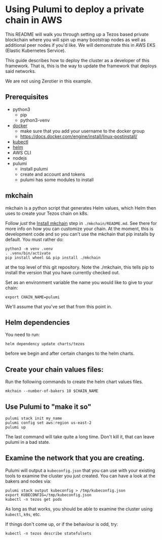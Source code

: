 # Using Pulumi to deploy a private chain in AWS

This README will walk you through setting up a Tezos based private
blockchain where you will spin up many bootstrap nodes as well as additional
peer nodes if you'd like.  We will demonstrate this in AWS EKS (Elastic
Kubernetes Service).

This guide describes how to deploy the cluster as a developer of
this framework.  That is, this is the way to update the framework
that deploys said networks.

We are not using Zerotier in this example.

## Prerequisites

- python3
    - pip
    - python3-venv
- [docker](https://docs.docker.com/get-docker/)
    - make sure that you add your username to the docker group
    - https://docs.docker.com/engine/install/linux-postinstall/
- [kubectl](https://kubernetes.io/docs/reference/kubectl/kubectl/)
- [helm](https://helm.sh/)
- AWS CLI
- nodejs
- pulumi
    - install pulumi
    - create and account and tokens
    - pulumi has some modules to install

## mkchain

mkchain is a python script that generates Helm values, which Helm then
uses to create your Tezos chain on k8s.

Follow _just_ the [Install mkchain](./mkchain/README.md#install-mkchain)
step in `./mkchain/README.md`. See there for more info on how you can
customize your chain.  At the moment, this is development code and so
you can't use the mkchain that pip installs by default.  You must rather
do:

```shell
python3 -m venv .venv
. .venv/bin/activate
pip install wheel && pip install ./mkchain
```

at the top level of this git repository.  Note the ./mkchain, this tells
pip to install the version that you have currently checked out.

Set as an environment variable the name you would like to give to your chain:

```shell
export CHAIN_NAME=pulumi
```

We'll assume that you've set that from this point in.

## Helm dependencies

You need to run:

```shell
helm dependency update charts/tezos
```

before we begin and after certain changes to the helm charts.

## Create your chain values files:

Run the following commands to create the helm chart values files.

```shell
mkchain --number-of-bakers 10 $CHAIN_NAME
```

## Use Pulumi to "make it so"

```shell
pulumi stack init my_name
pulumi config set aws:region us-east-2
pulumi up
```

The last command will take quite a long time.  Don't kill it, that
can leave pulumi in a bad state.

## Examine the network that you are creating.

Pulumi will output a `kubeconfig.json` that you can use with your
existing tools to examine the cluster you just created.  You can
have a look at the bakers and nodes via:

```shell
pulumi stack output kubeconfig > /tmp/kubeconfig.json
export KUBECONFIG=/tmp/kubeconfig.json
kubectl -n tezos get pods
```

As long as that works, you should be able to examine the cluster
using `kubectl`, `k9s`, etc.

If things don't come up, or if the behaviour is odd, try:

```shell
kubectl -n tezos describe statefulsets
```
